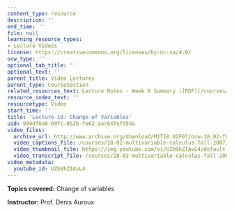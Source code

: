 ```yaml
---
content_type: resource
description: ''
end_time: ''
file: null
learning_resource_types:
- Lecture Videos
license: https://creativecommons.org/licenses/by-nc-sa/4.0/
ocw_type: ''
optional_tab_title: ''
optional_text: ''
parent_title: Video Lectures
parent_type: CourseSection
related_resources_text: Lecture Notes - Week 8 Summary ([PDF](/courses/18-02-multivariable-calculus-fall-2007/resources/lec_week8))
resource_index_text: ''
resourcetype: Video
start_time: ''
title: 'Lecture 18: Change of Variables'
uid: 999df8a0-b9fc-052b-fe62-aac64fefd5da
video_files:
  archive_url: http://www.archive.org/download/MIT18.02F07/ocw-18_02-f07-lec18_300k.mp4
  video_captions_file: /courses/18-02-multivariable-calculus-fall-2007/404b54da70385853bd1a622f67652497_UZb9hZIAvL4.vtt
  video_thumbnail_file: https://img.youtube.com/vi/UZb9hZIAvL4/default.jpg
  video_transcript_file: /courses/18-02-multivariable-calculus-fall-2007/94fecde4fa2b1cc6f9206e823057a3c1_UZb9hZIAvL4.pdf
video_metadata:
  youtube_id: UZb9hZIAvL4
---
```


**Topics covered:** Change of variables

**Instructor:** Prof. Denis Auroux

